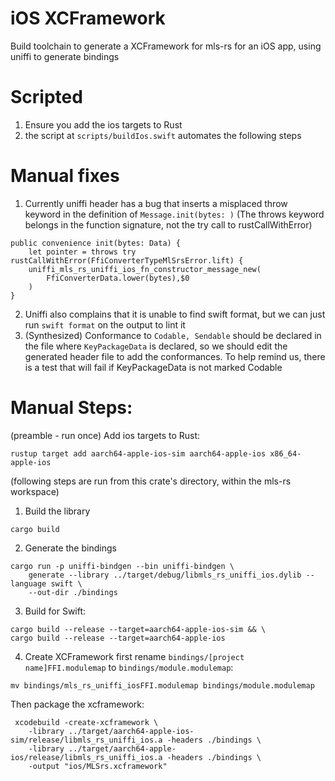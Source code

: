 # iOS XCFramework
Build toolchain to generate a XCFramework for mls-rs for an iOS app, using uniffi to generate bindings

# Scripted
1. Ensure you add the ios targets to Rust
2. the script at `scripts/buildIos.swift` automates the following steps

# Manual fixes
1. Currently uniffi header has a bug that inserts a misplaced throw keyword in the definition of `Message.init(bytes: )`
(The throws keyword belongs in the function signature, not the try call to rustCallWithError)
```
public convenience init(bytes: Data) {
    let pointer = throws try rustCallWithError(FfiConverterTypeMlSrsError.lift) {
    uniffi_mls_rs_uniffi_ios_fn_constructor_message_new(
        FfiConverterData.lower(bytes),$0
    )
}
```
2. Uniffi also complains that it is unable to find swift format, but we can just run `swift format` on the output to lint it
3. (Synthesized) Conformance to `Codable, Sendable` should be declared in the file where `KeyPackageData` is declared, so we should edit the generated header file to add the conformances. To help remind us, there is a test that will fail if KeyPackageData is not marked Codable


# Manual Steps:
(preamble - run once)
Add ios targets to Rust:
```
rustup target add aarch64-apple-ios-sim aarch64-apple-ios x86_64-apple-ios
```

(following steps are run from this crate's directory, within the mls-rs workspace)
1. Build the library
```
cargo build
```

2. Generate the bindings 
```
cargo run -p uniffi-bindgen --bin uniffi-bindgen \
	generate --library ../target/debug/libmls_rs_uniffi_ios.dylib --language swift \
	--out-dir ./bindings
```

3. Build for Swift:
```
cargo build --release --target=aarch64-apple-ios-sim && \ 
cargo build --release --target=aarch64-apple-ios
```

4. Create XCFramework
first rename `bindings/[project name]FFI.modulemap` to `bindings/module.modulemap`:
```
mv bindings/mls_rs_uniffi_iosFFI.modulemap bindings/module.modulemap
```


Then package the xcframework:
```
 xcodebuild -create-xcframework \
 	-library ../target/aarch64-apple-ios-sim/release/libmls_rs_uniffi_ios.a -headers ./bindings \
 	-library ../target/aarch64-apple-ios/release/libmls_rs_uniffi_ios.a -headers ./bindings \
 	-output "ios/MLSrs.xcframework" 

```